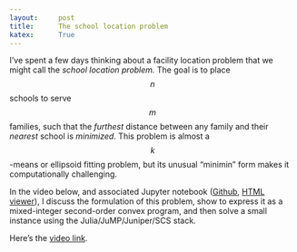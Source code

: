 ```yaml
---
layout:     post
title:      The school location problem
katex:      True
---
```


I’ve spent a few days thinking about a facility location problem that
we might call the *school location problem.* The goal is to place $$n$$
schools to serve $$m$$ families, such that the *furthest* distance
between any family and their *nearest* school is *minimized.* This
problem is almost a $$k$$-means or ellipsoid fitting problem, but its
unusual “minimin” form makes it computationally challenging.

In the video below, and associated Jupyter notebook ([Github](https://gist.github.com/maxkapur/e907289b457ebee8e3a191cbda7f7381), [HTML viewer](https://nbviewer.org/urls/gist.githubusercontent.com/maxkapur/e907289b457ebee8e3a191cbda7f7381/raw/37cd78433076b0f880ef3d645a93ef278abce33d/SchoolLocation.ipynb)), I discuss the formulation of this problem, show to express it as a mixed-integer second-order convex program, and then solve a small instance using the Julia/JuMP/Juniper/SCS stack.

Here’s the [video link](https://www.youtube.com/watch?v=/bjreiQRHerU).
